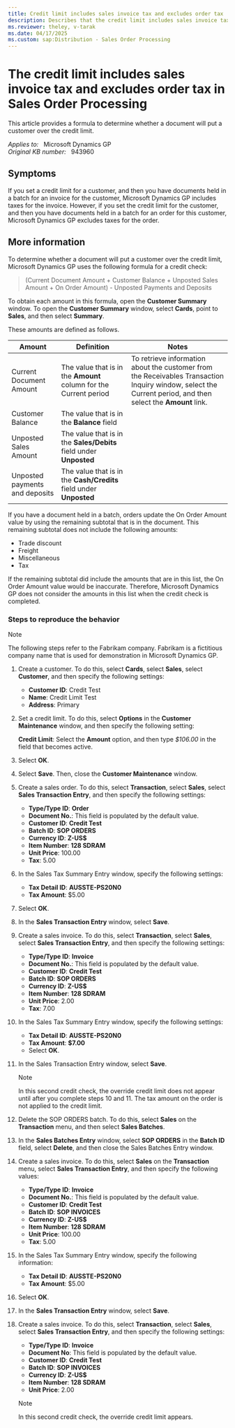```yaml
---
title: Credit limit includes sales invoice tax and excludes order tax
description: Describes that the credit limit includes sales invoice taxes but excludes order taxes in Sales Order Processing in Microsoft Dynamics GP. Provides a formula to determine whether a document will put a customer over the credit limit.
ms.reviewer: theley, v-tarak
ms.date: 04/17/2025
ms.custom: sap:Distribution - Sales Order Processing
---
```

# The credit limit includes sales invoice tax and excludes order tax in Sales Order Processing

This article provides a formula to determine whether a document will put a customer over the credit limit.

_Applies to:_ &nbsp; Microsoft Dynamics GP  
_Original KB number:_ &nbsp; 943960

## Symptoms

If you set a credit limit for a customer, and then you have documents held in a batch for an invoice for the customer, Microsoft Dynamics GP includes taxes for the invoice. However, if you set the credit limit for the customer, and then you have documents held in a batch for an order for this customer, Microsoft Dynamics GP excludes taxes for the order.

## More information

To determine whether a document will put a customer over the credit limit, Microsoft Dynamics GP uses the following formula for a credit check:

> (Current Document Amount + Customer Balance + Unposted Sales Amount + On Order Amount) - Unposted Payments and Deposits

To obtain each amount in this formula, open the **Customer Summary** window. To open the **Customer Summary** window, select **Cards**, point to **Sales**, and then select **Summary**.

These amounts are defined as follows.

|Amount|Definition|Notes|
|---|---|---|
|Current Document Amount|The value that is in the **Amount** column for the Current period|To retrieve information about the customer from the Receivables Transaction Inquiry window, select the Current period, and then select the **Amount** link.|
|Customer Balance|The value that is in the **Balance** field|
|Unposted Sales Amount|The value that is in the **Sales/Debits** field under **Unposted**|
|Unposted payments and deposits|The value that is in the **Cash/Credits** field under **Unposted**|
  
  If you have a document held in a batch, orders update the On Order Amount value by using the remaining subtotal that is in the document. This remaining subtotal does not include the following amounts:

- Trade discount
- Freight
- Miscellaneous
- Tax

If the remaining subtotal did include the amounts that are in this list, the On Order Amount value would be inaccurate. Therefore, Microsoft Dynamics GP does not consider the amounts in this list when the credit check is completed.

### Steps to reproduce the behavior

> [!NOTE]
> The following steps refer to the Fabrikam company. Fabrikam is a fictitious company name that is used for demonstration in Microsoft Dynamics GP.

1. Create a customer. To do this, select **Cards**, select **Sales**, select **Customer**, and then specify the following settings:

   - **Customer ID**: Credit Test
   - **Name**: Credit Limit Test
   - **Address**: Primary

2. Set a credit limit. To do this, select **Options** in the **Customer Maintenance** window, and then specify the following setting:

   **Credit Limit**: Select the **Amount** option, and then type _$106.00_ in the field that becomes active.

3. Select **OK**.
4. Select **Save**. Then, close the **Customer Maintenance** window.
5. Create a sales order. To do this, select **Transaction**, select **Sales**, select **Sales Transaction Entry**, and then specify the following settings:
   - **Type/Type ID**: **Order**
   - **Document No.**: This field is populated by the default value.
   - **Customer ID**: **Credit Test**
   - **Batch ID**: **SOP ORDERS**
   - **Currency ID**: **Z-US$**
   - **Item Number**: **128 SDRAM**
   - **Unit Price**: 100.00
   - **Tax**: 5.00

6. In the Sales Tax Summary Entry window, specify the following settings:

   - **Tax Detail ID**: **AUSSTE-PS20N0**
   - **Tax Amount**: $5.00

7. Select **OK**.
8. In the **Sales Transaction Entry** window, select **Save**.
9. Create a sales invoice. To do this, select **Transaction**, select **Sales**, select **Sales Transaction Entry**, and then specify the following settings:

   - **Type/Type ID**: **Invoice**
   - **Document No.**: This field is populated by the default value.
   - **Customer ID**: **Credit Test**
   - **Batch ID**: **SOP ORDERS**
   - **Currency ID**: **Z-US$**
   - **Item Number**: **128 SDRAM**
   - **Unit Price**: 2.00
   - **Tax**: 7.00

10. In the Sales Tax Summary Entry window, specify the following settings:

    - **Tax Detail ID**: **AUSSTE-PS20N0**
    - **Tax Amount**: **$7.00**
    - Select **OK**.

11. In the Sales Transaction Entry window, select **Save**.

    > [!NOTE]
    > In this second credit check, the override credit limit does not appear until after you complete steps 10 and 11. The tax amount on the order is not applied to the credit limit.

12. Delete the SOP ORDERS batch. To do this, select **Sales** on the **Transaction** menu, and then select **Sales Batches**.
13. In the **Sales Batches Entry** window, select **SOP ORDERS** in the **Batch ID** field, select **Delete**, and then close the Sales Batches Entry window.
14. Create a sales invoice. To do this, select **Sales** on the **Transaction** menu, select **Sales Transaction Entry**, and then specify the following values:

    - **Type/Type ID**: **Invoice**
    - **Document No.**: This field is populated by the default value.
    - **Customer ID**: **Credit Test**
    - **Batch ID**: **SOP INVOICES**
    - **Currency ID**: **Z-US$**
    - **Item Number**: **128 SDRAM**
    - **Unit Price**: 100.00
    - **Tax**: 5.00

15. In the Sales Tax Summary Entry window, specify the following information:

    - **Tax Detail ID**: **AUSSTE-PS20N0**
    - **Tax Amount**: $5.00

16. Select **OK**.
17. In the **Sales Transaction Entry** window, select **Save**.
18. Create a sales invoice. To do this, select **Transaction**, select **Sales**, select **Sales Transaction Entry**, and then specify the following settings:

    - **Type/Type ID**: **Invoice**
    - **Document No**: This field is populated by the default value.
    - **Customer ID**: **Credit Test**
    - **Batch ID**: **SOP INVOICES**
    - **Currency ID**: **Z-US$**
    - **Item Number**: **128 SDRAM**
    - **Unit Price**: 2.00

    > [!NOTE]
    > In this second credit check, the override credit limit appears.
